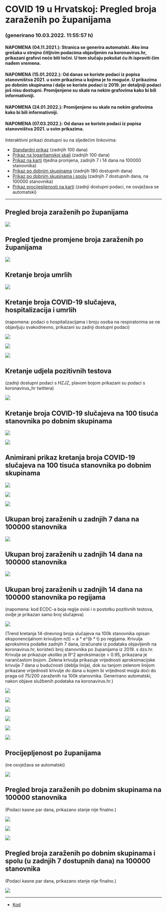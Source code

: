 # COVID 19 u Hrvatskoj: Pregled broja zaraženih po županijama

### (generirano 10.03.2022. 11:55:57 h)

#### NAPOMENA (04.11.2021.): Stranica se generira automatski. Ako ima grešaka u strojno čitljivim podacima objavljenim na koronavirus.hr, prikazani grafovi neće biti točni. U tom slučaju pokušat ću ih ispraviti čim nađem vremena.

#### NAPOMENA (15.01.2022.): Od danas se koriste podaci iz popisa stanovništva 2021. u svim prikazima u kojima je to moguće. U prikazima po dobnim skupinama i dalje se koriste podaci iz 2019. jer detaljniji podaci još nisu dostupni. Promijenjene su skale na nekim grafovima kako bi bili informativniji.

#### NAPOMENA (24.01.2022.): Promijenjene su skale na nekim grafovima kako bi bili informativniji.

#### NAPOMENA (07.03.2022.): Od danas se koriste podaci iz popisa stanovništva 2021. u svim prikazima.

Interaktivni prikazi dostupni su na sljedećim linkovima:

- [Standardni prikaz](html/index.html) (zadnjih 100 dana)
- [Prikaz na logaritamskoj skali](html/index_log.html) (zadnjih 100 dana)
- [Prikaz na karti](html/index_map.html) (tjedna promjena, zadnjih 7 i 14 dana na 100000 stanovnika)
- [Prikaz po dobnim skupinama](html/index_per_age.html) (zadnjih 180 dostupnih dana)
- [Prikaz po dobnim skupinama i spolu](html/index_pyramid.html) (zadnjih 7 dostupnih dana, na 100000 stanovnika)
- [Prikaz procijepljenosti na karti](html/index_vaccination.html) (zadnji dostupni podaci, ne osvježava se automatski)

-----

## Pregled broja zaraženih po županijama

![](img/2022_03_09_line_plots.png)

## Pregled tjedne promjene broja zaraženih po županijama

![](img/2022_03_09_map.png)

## Kretanje broja umrlih

![](img/2022_03_09_deaths_shaded.png)

## Kretanje broja COVID-19 slučajeva, hospitalizacija i umrlih

(napomena: podaci o hospitalizacijama i broju osoba na respiratorima se ne objavljuju svakodnevno, prikazani su zadnji dostupni podaci)

![](img/2022_03_09_cases_hospitalisations_deaths.png)

![](img/2022_03_09_cases_hospitalisations_deaths_log.png)

![](img/2022_03_09_cases_hospitalisations_deaths_log_age.png)

## Kretanje udjela pozitivnih testova

(zadnji dostupni podaci s HZJZ, plavom bojom prikazani su podaci s koronavirus_hr twittera)

![](img/2022_03_09_percentage_positive_tests.png)

## Kretanje broja COVID-19 slučajeva na 100 tisuća stanovnika po dobnim skupinama

![](img/2022_03_09_cases_per_age_group_lines.png)

![](img/2022_03_09_cases_per_age_group_lines_log.png)

## Animirani prikaz kretanja broja COVID-19 slučajeva na 100 tisuća stanovnika po dobnim skupinama

![](img/2022_03_09anim_aug_1200.gif)

![](img/anim_cases_2022_03_09_vs_2020.gif)

![](img/2022_03_09all_counties_dots.png)

## Ukupan broj zaraženih u zadnjih 7 dana na 100000 stanovnika

![](img/2022_03_09_map_7_day_per_100k.png)

## Ukupan broj zaraženih u zadnjih 14 dana na 100000 stanovnika

![](img/2022_03_09_map_14_day_per_100k.png)

## Ukupan broj zaraženih u zadnjih 14 dana na 100000 stanovnika po regijama

(napomena: kod ECDC-a boja regije ovisi i o postotku pozitivnih testova, ovdje je prikazan samo broj slučajeva)

![](img/2022_03_09_map_14_day_per_100k_region.png)

(Trend kretanja 14-dnevnog broja slučajeva na 100k stanovnika opisan eksponencijalnom krivuljom n(t) = a * e^(b * t) po regijama. Krivulja aproksimira podatke zadnjih 7 dana, izračunate iz podataka objavljenih na koronavirus.hr, koristeći broj stanovnika po županijama iz 2019. s dzs.hr. Krivulja se prikazuje ukoliko je R^2 aproksimacije > 0.95, prikazana je narančastom bojom. Zelena krivulja prikazuje vrijednosti aproksimacijske krivulje 7 dana u budućnosti (deblja linija), dok su tanjom zelenom linijom prikazane vrijednosti krivulje do dana u kojem bi vrijednost mogla doći do praga od 75/200 zaraženih na 100k stanovnika. Generirano automatski, nakon objave službenih podataka na koronavirus.hr.)

![](img/2022_03_09_current_Jadranska_Hrvatska.png)

![](img/2022_03_09_current_Panonska_Hrvatska.png)

![](img/2022_03_09_current_Grad_Zagreb.png)

![](img/2022_03_09_current_Sjeverna_Hrvatska.png)

![](img/2022_03_09_current_Republika_Hrvatska.png)

![](img/2022_03_09_cases_hospitalisations_deaths_Republika_Hrvatska.png)

## Procijepljenost po županijama

(ne osvježava se automatski)

![](img/2022_03_09_vaccination.png)

## Pregled broja zaraženih po dobnim skupinama na 100000 stanovnika

(Podaci kasne par dana, prikazano stanje nije finalno.)

![](img/2022_03_09_per_age_group.png)

![](img/2022_03_09_per_age_group_all_0.png)

![](img/2022_03_09_per_age_group_all_1.png)

## Pregled broja zaraženih po dobnim skupinama i spolu (u zadnjih 7 dostupnih dana) na 100000 stanovnika

(Podaci kasne par dana, prikazano stanje nije finalno.)

![](img/2022_03_09_pyramid.png)

-----

- [Kod](https://github.com/ppalasek/covid_plots_croatia)

